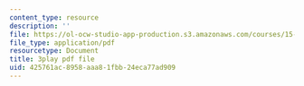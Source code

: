 ```yaml
---
content_type: resource
description: ''
file: https://ol-ocw-studio-app-production.s3.amazonaws.com/courses/15-071-the-analytics-edge-spring-2017/425761ac8958aaa81fbb24eca77ad909_kYjwB3vfnZg.pdf
file_type: application/pdf
resourcetype: Document
title: 3play pdf file
uid: 425761ac-8958-aaa8-1fbb-24eca77ad909
---
```

